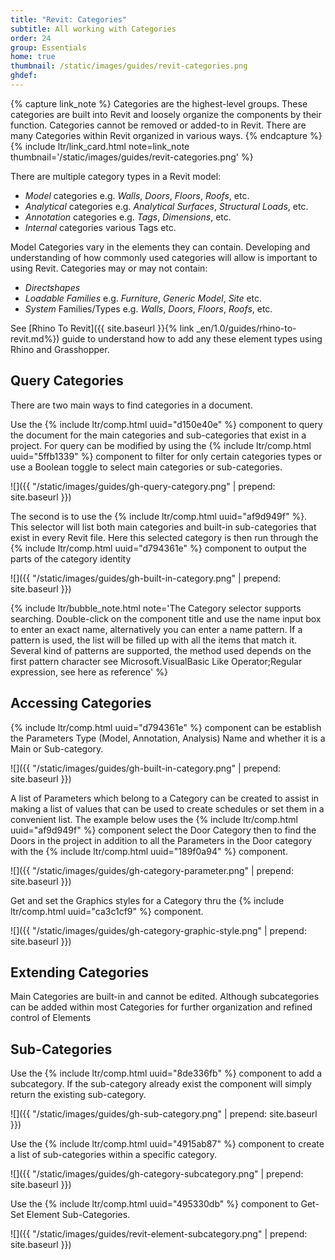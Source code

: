 ```yaml
---
title: "Revit: Categories"
subtitle: All working with Categories
order: 24
group: Essentials
home: true
thumbnail: /static/images/guides/revit-categories.png
ghdef: 
---
```


{% capture link_note %}
Categories are the highest-level groups. These categories are built into Revit and loosely organize the components by their function. Categories cannot be removed or added-to in Revit. There are many Categories within Revit organized in various ways.
{% endcapture %}
{% include ltr/link_card.html note=link_note thumbnail='/static/images/guides/revit-categories.png' %}

There are multiple category types in a Revit model:
  - *Model* categories e.g. *Walls*, *Doors*, *Floors*, *Roofs*, etc.
  - *Analytical* categories e.g. *Analytical Surfaces*, *Structural Loads*, etc.
  - *Annotation* categories e.g. *Tags*, *Dimensions*, etc.
  - *Internal* categories various Tags etc.

Model Categories vary in the elements they can contain. Developing and understanding of how commonly used categories will allow is important to using Revit. Categories may or may not contain:
  - *Directshapes*
  - *Loadable Families* e.g. *Furniture*, *Generic Model*, *Site* etc.
  - *System* Families/Types e.g. *Walls*, *Doors*, *Floors*, *Roofs*, etc.

 See [Rhino To Revit]({{ site.baseurl }}{% link _en/1.0/guides/rhino-to-revit.md%}) guide to understand how to add any these element types using Rhino and Grasshopper.

## Query Categories

There are two main ways to find categories in a document. 

Use the {% include ltr/comp.html uuid="d150e40e" %} component to query the document for the main categories and sub-categories that exist in a project. For query can be modified by using the {% include ltr/comp.html uuid="5ffb1339" %} component to filter for only certain categories types or use a Boolean toggle to select main categories or sub-categories.

![]({{ "/static/images/guides/gh-query-category.png" | prepend: site.baseurl }})

The second is to use the {% include ltr/comp.html uuid="af9d949f" %}. This selector will list both main categories and built-in sub-categories that exist in every Revit file.  Here this selected category is then run through the {% include ltr/comp.html uuid="d794361e" %} component to output the parts of the category identity

![]({{ "/static/images/guides/gh-built-in-category.png" | prepend: site.baseurl }})

{% include ltr/bubble_note.html note='The Category selector supports searching. Double-click on the component title and use the name input box to enter an exact name, alternatively you can enter a name pattern. If a pattern is used, the list will be filled up with all the items that match it. Several kind of patterns are supported, the method used depends on the first pattern character see Microsoft.VisualBasic Like Operator;Regular expression, see here as reference' %}

## Accessing Categories

 {% include ltr/comp.html uuid="d794361e" %} component can be establish the Parameters Type (Model, Annotation, Analysis) Name and whether it is a Main or Sub-category.

![]({{ "/static/images/guides/gh-built-in-category.png" | prepend: site.baseurl }})

A list of Parameters which belong to a Category can be created to assist in making a list of values that can be used to create schedules or set them in a convenient list.  The example below uses the  {% include ltr/comp.html uuid="af9d949f" %} component select the Door Category then to find the Doors in the project in addition to all the Parameters in the Door category with the  {% include ltr/comp.html uuid="189f0a94" %} component.

![]({{ "/static/images/guides/gh-category-parameter.png" | prepend: site.baseurl }})

Get and set the Graphics styles for a Category thru the {% include ltr/comp.html uuid="ca3c1cf9" %} component.

![]({{ "/static/images/guides/gh-category-graphic-style.png" | prepend: site.baseurl }})

## Extending Categories
Main Categories are built-in and cannot be edited. Although subcategories can be added within most Categories for further organization and refined control of Elements 

## Sub-Categories
Use the {% include ltr/comp.html uuid="8de336fb" %} component to add a subcategory.  If the sub-category already exist the component will simply return the existing sub-category.

![]({{ "/static/images/guides/gh-sub-category.png" | prepend: site.baseurl }})

Use the {% include ltr/comp.html uuid="4915ab87" %} component to create a list of sub-categories within a specific category.

![]({{ "/static/images/guides/gh-category-subcategory.png" | prepend: site.baseurl }})


Use the {% include ltr/comp.html uuid="495330db" %} component to Get-Set Element Sub-Categories.

![]({{ "/static/images/guides/revit-element-subcategory.png" | prepend: site.baseurl }})
